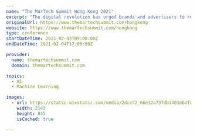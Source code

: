 ```yaml
---
name: "The MarTech Summit Hong Kong 2021"
excerpt: "The digital revolution has urged brands and advertisers to reshape the way they connect and engage with customers regionally and globally. At the same time, MarTech innovation through the likes of Data Analytics, AI, Machine Learning, Automation and the use of chatbots to enhance customer experience is growing at an unprecedentedly speed."
originalUrl: https://www.themartechsummit.com/hongkong
website: https://www.themartechsummit.com/hongkong
type: conference
startDateTime: 2021-02-03T09:00:00Z
endDateTime: 2021-02-04T17:00:00Z

provider:
  name: themartechsummit.com
  domain: themartechsummit.com

topics:
  - AI
  - Machine Learning

images:
  - url: https://static.wixstatic.com/media/2dcc72_66e12a737db1401eb4fe42c6d2486722~mv2.jpg/v1/fill/w_2143,h_845,al_c/2dcc72_66e12a737db1401eb4fe42c6d2486722~mv2.jpg
    width: 2143
    height: 845
    isCached: true

---
```


